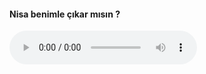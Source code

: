 <!DOCTYPE html>
<html lang="tr">
<head>
    <meta charset="UTF-8">
    <meta http-equiv="X-UA-Compatible" content="IE=edge">
    <meta name="viewport" content="width=device-width, initial-scale=1.0">
    <title>nisa</title>
</head>
<body>
    
<h4>Nisa benimle çıkar mısın ?</h4>
    <audio autoplay controls>
    <source src="aaa.mp3.mp3" type="audio/mpeg">
    tarayıcı bu ses dosyasını açamıyor.
</audio>
</body>
</html>
 
